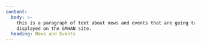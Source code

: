 ```yaml
---
content:
  body: >-
    this is a paragraph of text about news and events that are going to be
    displayed on the GMHAN site.
  heading: News and Events
---
```


